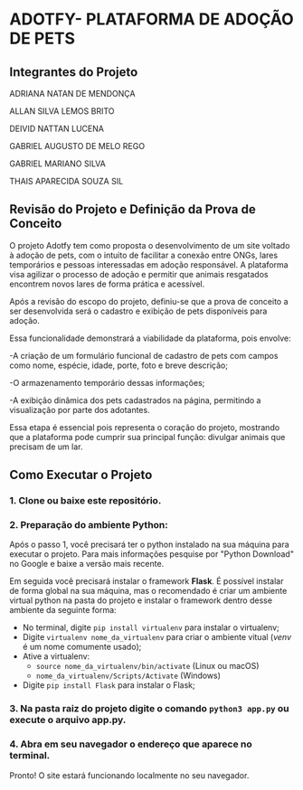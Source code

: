 # ADOTFY- PLATAFORMA DE ADOÇÃO DE PETS
## Integrantes do Projeto
ADRIANA NATAN DE MENDONÇA

ALLAN SILVA LEMOS BRITO

DEIVID NATTAN LUCENA 

GABRIEL AUGUSTO DE MELO REGO

GABRIEL MARIANO SILVA

THAIS APARECIDA SOUZA SIL

## Revisão do Projeto e Definição da Prova de Conceito

O projeto Adotfy tem como proposta o desenvolvimento de um site voltado à adoção de pets, com o intuito de facilitar a conexão entre ONGs, lares temporários e pessoas interessadas em adoção responsável. A plataforma visa agilizar o processo de adoção e permitir que animais resgatados encontrem novos lares de forma prática e acessível.

Após a revisão do escopo do projeto, definiu-se que a prova de conceito a ser desenvolvida será o cadastro e exibição de pets disponíveis para adoção.

Essa funcionalidade demonstrará a viabilidade da plataforma, pois envolve:

-A criação de um formulário funcional de cadastro de pets com campos como nome, espécie, idade, porte, foto e breve descrição;

-O armazenamento temporário dessas informações;

-A exibição dinâmica dos pets cadastrados na página, permitindo a visualização por parte dos adotantes.

Essa etapa é essencial pois representa o coração do projeto, mostrando que a plataforma pode cumprir sua principal função: divulgar animais que precisam de um lar.


## Como Executar o Projeto

### 1. Clone ou baixe este repositório.

### 2. Preparação do ambiente Python:
Após o passo 1, você precisará ter o python instalado na sua máquina para executar o projeto. Para mais informações pesquise por "Python Download" no Google e baixe a versão mais recente.

Em seguida você precisará instalar o framework **Flask**. É possível instalar de forma global na sua máquina, mas o recomendado é criar um ambiente virtual python na pasta do projeto e instalar o framework dentro desse ambiente da seguinte forma:

- No terminal, digite `pip install virtualenv` para instalar o virtualenv;
- Digite `virtualenv nome_da_virtualenv` para criar o ambiente vitual (*venv* é um nome comumente usado);
- Ative a virtualenv:
  - `source nome_da_virtualenv/bin/activate` (Linux ou macOS)
  - `nome_da_virtualenv/Scripts/Activate` (Windows)
- Digite `pip install Flask` para instalar o Flask;

### 3. Na pasta raiz do projeto digite o comando `python3 app.py` ou execute o arquivo app.py.

### 4. Abra em seu navegador o endereço que aparece no terminal.

Pronto! O site estará funcionando localmente no seu navegador.

